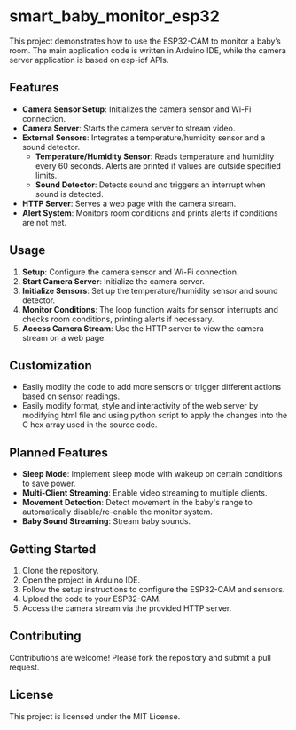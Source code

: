 # smart_baby_monitor_esp32

This project demonstrates how to use the ESP32-CAM to monitor a baby’s room. The main application code is written in Arduino IDE, while the camera server application is based on esp-idf APIs.

## Features

- **Camera Sensor Setup**: Initializes the camera sensor and Wi-Fi connection.
- **Camera Server**: Starts the camera server to stream video.
- **External Sensors**: Integrates a temperature/humidity sensor and a sound detector.
  - **Temperature/Humidity Sensor**: Reads temperature and humidity every 60 seconds. Alerts are printed if values are outside specified limits.
  - **Sound Detector**: Detects sound and triggers an interrupt when sound is detected.
- **HTTP Server**: Serves a web page with the camera stream.
- **Alert System**: Monitors room conditions and prints alerts if conditions are not met.

## Usage

1. **Setup**: Configure the camera sensor and Wi-Fi connection.
2. **Start Camera Server**: Initialize the camera server.
3. **Initialize Sensors**: Set up the temperature/humidity sensor and sound detector.
4. **Monitor Conditions**: The loop function waits for sensor interrupts and checks room conditions, printing alerts if necessary.
5. **Access Camera Stream**: Use the HTTP server to view the camera stream on a web page.

## Customization

- Easily modify the code to add more sensors or trigger different actions based on sensor readings.
- Easily modify format, style and interactivity of the web server by modifying html file and using python script to apply the changes into the C hex array used in the source code. 

## Planned Features

- **Sleep Mode**: Implement sleep mode with wakeup on certain conditions to save power.
- **Multi-Client Streaming**: Enable video streaming to multiple clients.
- **Movement Detection**: Detect movement in the baby's range to automatically disable/re-enable the monitor system.
- **Baby Sound Streaming**: Stream baby sounds.

## Getting Started

1. Clone the repository.
2. Open the project in Arduino IDE.
3. Follow the setup instructions to configure the ESP32-CAM and sensors.
4. Upload the code to your ESP32-CAM.
5. Access the camera stream via the provided HTTP server.

## Contributing

Contributions are welcome! Please fork the repository and submit a pull request.

## License

This project is licensed under the MIT License.
